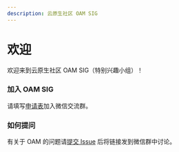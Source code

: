 ```yaml
---
description: 云原生社区 OAM SIG
---
```


# 欢迎

欢迎来到云原生社区 OAM SIG（特别兴趣小组）！

### 加入 OAM SIG

请填写[申请表](https://wj.qq.com/s2/7438465/6bd6)加入微信交流群。

### 如何提问

有关于 OAM 的问题请[提交 Issue](https://github.com/cloudnativeto/sig-oam/issues/new) 后将链接发到微信群中讨论。

